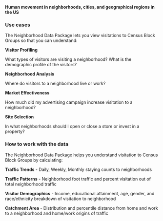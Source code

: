 **Human movement in neighborhoods, cities, and geographical regions in the US**

### Use cases
The Neighborhood Data Package lets you view visitations to Census Block Groups so that you can understand:

**Visitor Profiling**

What types of visitors are visiting a neighborhood? What is the demographic profile of the visitors?

**Neighborhood Analysis**

Where do visitors to a neighborhood live or work?

**Market Effectiveness**

How much did my advertising campaign increase visitation to a neighborhood?

**Site Selection**

In what neighborhoods should I open or close a store or invest in a property?
### How to work with the data
The Neighborhood Data Package helps you understand visitation to Census Block Groups by calculating:

**Traffic Trends** - Daily, Weekly, Monthly staying counts to neighborhoods 

**Traffic Patterns** - Neighborhood foot traffic and percent visitation out of total neighborhood traffic

**Visitor Demographics** - Income, educational attainment, age, gender, and race/ethnicity breakdown of visitation to neighborhood 

**Catchment Area** - Distribution and percentile distance from home and work to a neighborhood and home/work origins of traffic
